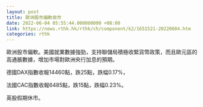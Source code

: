 ```yaml
---
layout: post
title: 歐洲股市偏軟收市
date: 2022-06-04 05:55:44.000000000 +08:00
link: https://news.rthk.hk/rthk/ch/component/k2/1651521-20220604.htm
categories: rthk
---
```


歐洲股市偏軟。美國就業數據強勁，支持聯儲局積極收緊貨幣政策，而且歐元區的高通脹數據，增加市場對歐洲央行加息的預期。

德國DAX指數收報14460點，跌25點，跌幅0.17%，

法國CAC指數收報6485點，跌15點，跌幅0.23%。

英股假期休市。
